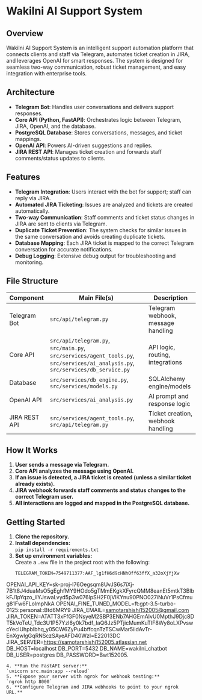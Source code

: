 # Wakilni AI Support System

## Overview

Wakilni AI Support System is an intelligent support automation platform that connects clients and staff via Telegram, automates ticket creation in JIRA, and leverages OpenAI for smart responses. The system is designed for seamless two-way communication, robust ticket management, and easy integration with enterprise tools.

## Architecture

- **Telegram Bot**: Handles user conversations and delivers support responses.
- **Core API (Python, FastAPI)**: Orchestrates logic between Telegram, JIRA, OpenAI, and the database.
- **PostgreSQL Database**: Stores conversations, messages, and ticket mappings.
- **OpenAI API**: Powers AI-driven suggestions and replies.
- **JIRA REST API**: Manages ticket creation and forwards staff comments/status updates to clients.

## Features

- **Telegram Integration**: Users interact with the bot for support; staff can reply via JIRA.
- **Automated JIRA Ticketing**: Issues are analyzed and tickets are created automatically.
- **Two-way Communication**: Staff comments and ticket status changes in JIRA are sent to clients via Telegram.
- **Duplicate Ticket Prevention**: The system checks for similar issues in the same conversation and avoids creating duplicate tickets.
- **Database Mapping**: Each JIRA ticket is mapped to the correct Telegram conversation for accurate notifications.
- **Debug Logging**: Extensive debug output for troubleshooting and monitoring.

## File Structure

| Component         | Main File(s)                        | Description                        |
|-------------------|-------------------------------------|------------------------------------|
| Telegram Bot      | `src/api/telegram.py`               | Telegram webhook, message handling |
| Core API          | `src/api/telegram.py`, `src/main.py`, `src/services/agent_tools.py`, `src/services/ai_analysis.py`, `src/services/db_service.py` | API logic, routing, integrations   |
| Database          | `src/services/db_engine.py`, `src/services/models.py` | SQLAlchemy engine/models           |
| OpenAI API        | `src/services/ai_analysis.py`       | AI prompt and response logic       |
| JIRA REST API     | `src/services/agent_tools.py`, `src/api/telegram.py` | Ticket creation, webhook handling  |

## How It Works

1. **User sends a message via Telegram.**
2. **Core API analyzes the message using OpenAI.**
3. **If an issue is detected, a JIRA ticket is created (unless a similar ticket already exists).**
4. **JIRA webhook forwards staff comments and status changes to the correct Telegram user.**
5. **All interactions are logged and mapped in the PostgreSQL database.**

## Getting Started

1. **Clone the repository.**
2. **Install dependencies:**  
   `pip install -r requirements.txt`
3. **Set up environment variables:**  
   Create a `.env` file in the project root with the following:
   ```env
   TELEGRAM_TOKEN=7549711377:AAF_lg1fH6d9cHNhOff63ffX_a32oXjYjXw
OPENAI_API_KEY=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
OPENAI_FINE_TUNED_MODEL=ft:gpt-3.5-turbo-0125:personal::Btd6MRY9
JIRA_EMAIL=samotarshishi152005@gmail.com
JIRA_TOKEN=ATATT3xFfGF0NsyeM2SBP3ENb7AHGEmAIvU0MpthJ9Djc8DT5kVoTeU_Tdc3U1P57YzI6y0k7bdf_IaQ6Jz5PTjicMumKuTIF8Wy8oLXPvswcYecIUhpblbhq_y05CW6ZyPu4bffcqnTzTSCwMar5iidAvTr-EnXgwlgGqRNSczSAyeAFD40WzI=E22013DC
JIRA_SERVER=https://samotarshishi152005.atlassian.net
DB_HOST=localhost
DB_PORT=5432
DB_NAME=wakilni_chatbot
DB_USER=postgres
DB_PASSWORD=Bwt152005.

   ```
4. **Run the FastAPI server:**  
   `uvicorn src.main:app --reload`
5. **Expose your server with ngrok for webhook testing:**  
   `ngrok http 8000`
6. **Configure Telegram and JIRA webhooks to point to your ngrok URL.**


